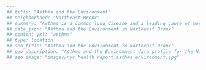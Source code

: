 ```yaml
---
## title: "Asthma and the Environment"
## neighborhood: "Northeast Bronx"
## summary: "Asthma is a common lung disease and a leading cause of hospitalizations for children under 15 years old. This report provides a summary of asthma indicators by neighborhood. It also describes housing and neighborhood characteristics that can make asthma worse."
## data_json: "Asthma and the Environment in Northeast Bronx"
## content_yml: "asthma"
## type: location
## seo_title: "Asthma and the Environment in Northeast Bronx"
## seo_description: "Asthma and the Environment data profile for the Northeast Bronx neighborhood of NYC."
## seo_image: "images/nyc_health_report_asthma_environment.jpg"
---
```

